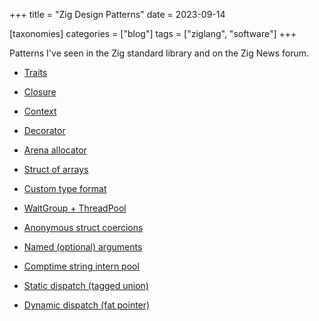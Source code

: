 +++
title = "Zig Design Patterns"
date = 2023-09-14

[taxonomies]
categories = ["blog"]
tags = ["ziglang", "software"]
+++

Patterns I've seen in the Zig standard library and on the Zig News forum.

<!-- more -->

* [Traits](https://github.com/ziglang/zig/blob/0.11.0/lib/std/meta/trait.zig#L10)

* [Closure](https://github.com/ziglang/zig/blob/0.11.0/lib/std/Thread/Pool.zig#L86)

* [Context](https://github.com/ziglang/zig/blob/0.11.0/lib/std/hash_map.zig#L133)

* [Decorator](https://zig.news/xq/cool-zig-patterns-configuration-parameters-591a)

* [Arena allocator](https://github.com/ziglang/zig/blob/0.11.0/lib/std/heap/arena_allocator.zig#L8)

* [Struct of arrays](https://zig.news/andrewrk/multi-object-for-loops-data-oriented-design-41ob)

* [Custom type format](https://github.com/ziglang/zig/blob/0.11.0/lib/std/Uri.zig#L209)

* [WaitGroup + ThreadPool](https://github.com/ziglang/zig/blob/0.11.0/lib/build_runner.zig#L772)

* [Anonymous struct coercions](https://zig.news/xq/cool-zig-patterns-305o)

* [Named (optional) arguments](https://github.com/ziglang/zig/blob/0.11.0/lib/std/fmt.zig#L22)

* [Comptime string intern pool](https://zig.news/xq/cool-zig-patterns-comptime-string-interning-3558)

* [Static dispatch (tagged union)](https://zig.news/kristoff/easy-interfaces-with-zig-0100-2hc5)

* [Dynamic dispatch (fat pointer)](https://github.com/ziglang/zig/blob/0.11.0/lib/std/mem/Allocator.zig#L14)
